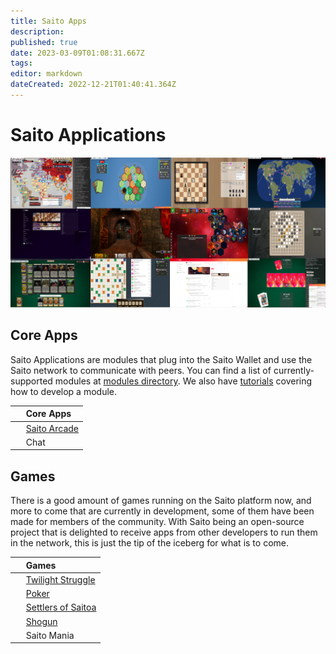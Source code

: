 ```yaml
---
title: Saito Apps
description: 
published: true
date: 2023-03-09T01:08:31.667Z
tags: 
editor: markdown
dateCreated: 2022-12-21T01:40:41.364Z
---
```


# Saito Applications

![](/apps.png)

## Core Apps
Saito Applications are modules that plug into the Saito Wallet and use the Saito network to communicate with peers. You can find a list of currently-supported modules at [modules directory](https://github.com/SaitoTech/saito-lite-rust/tree/master/mods). We also have [tutorials](/tech/tutorials) covering how to develop a module.

&nbsp;| Core Apps | 
| :--- | :--- |
&nbsp;|  [Saito Arcade](/tech/applications/arcade) | [Red Square](/tech/applications/RedSquare) |
&nbsp;| Chat | Encrypt  | 



## Games

There is a good amount of games running on the Saito platform now, and more to come that are currently in development, some of them have been made for members of the community. With Saito being an open-source project that is delighted to receive apps from other developers to run them in the network, this is just the tip of the iceberg for what is to come.



  
&nbsp;| Games |
| :--- | :--- |
&nbsp;| [Twilight Struggle](/tech/applications/twilightStruggle) | [Chess](/tech/applications/chess) | | [Saito Realm](/tech/applications/realm) |
&nbsp;| [Poker](/tech/applications/poker) | [Wuziqi](/tech/applications/wuziqi) | | [Wordblocks](/tech/applications/wordblocks) |
&nbsp;| [Settlers of Saitoa](/tech/applications/settlers)  |  [Red Imperium](/tech/applications/redImperium) |   |  [Quake 3](/tech/applications/quake3) |  
&nbsp;|    [Shogun](/tech/applications/dominion)  |  [Epidemic](/tech/applications/epidemic) |  |  [Spider](/tech/applications/spider) |  |
&nbsp;| Saito Mania  | | Beleaguered Castle | | Mahjong | 
